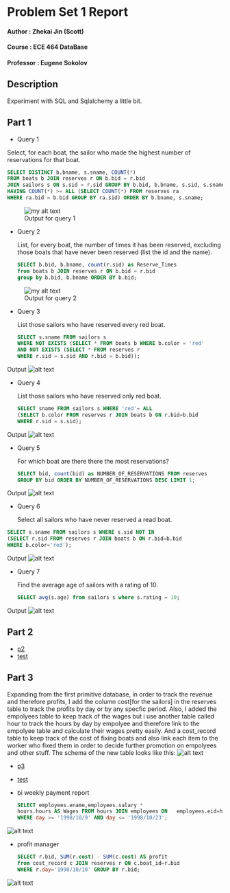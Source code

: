 Problem Set 1 Report 
========

#### Author : Zhekai Jin (Scott)
#### Course : ECE 464 DataBase
#### Professor : Eugene Sokolov 

## Description
Experiment with SQL and Sqlalchemy a little bit.

## Part 1
* Query 1 

 Select, for each boat, the sailor who made the highest number of reservations for that boat.
 
 ```sql
SELECT DISTINCT b.bname, s.sname, COUNT(*) 
FROM boats b JOIN reserves r ON b.bid = r.bid 
JOIN sailors s ON s.sid = r.sid GROUP BY b.bid, b.bname, s.sid, s.sname 
HAVING COUNT(*) >= ALL (SELECT COUNT(*) FROM reserves ra 
WHERE ra.bid = b.bid GROUP BY ra.sid) ORDER BY b.bname, s.sname;
``` 
<figure>
  <img src="images/query1.png" alt="my alt text"/>
  <figcaption>Output for query 1</figcaption>
</figure>

* Query 2

	List, for every boat, the number of times it has been reserved, 
excluding those boats that have never been reserved (list the id and the name).
  
  ```sql
  SELECT b.bid, b.bname, count(r.sid) as Reserve_Times 
  from boats b JOIN reserves r ON b.bid = r.bid 
  group by b.bid, b.bname ORDER BY b.bid;
  ```
<figure>
  <img src="images/query2.png" alt="my alt text"/>
  <figcaption>Output for query 2</figcaption>
</figure>

* Query 3

	List those sailors who have reserved every red boat.
  
  ```sql
  SELECT s.sname FROM sailors s 
  WHERE NOT EXISTS (SELECT * FROM boats b WHERE b.color = 'red' 
  AND NOT EXISTS (SELECT * FROM reserves r 
  WHERE r.sid = s.sid AND r.bid = b.bid));
  ```
 Output
![alt text][query3] 

* Query 4

	List those sailors who have reserved only red boat.
	  
  ```sql
  SELECT sname FROM sailors s WHERE 'red'= ALL 
  (SELECT b.color FROM reserves r JOIN boats b ON r.bid=b.bid 
  WHERE r.sid = s.sid);
  ```
 Output
![alt text][query4]

* Query 5

	For which boat are there there the most reservations?
	  
  ```sql
  SELECT bid, count(bid) as NUMBER_OF_RESERVATIONS FROM reserves 
  GROUP BY bid ORDER BY NUMBER_OF_RESERVATIONS DESC LIMIT 1;
  ```
 Output
![alt text][query5]

 * Query 6

	Select all sailors who have never reserved a read boat.
	  
  ```sql
  SELECT s.sname FROM sailors s WHERE s.sid NOT IN 
  (SELECT r.sid FROM reserves r JOIN boats b ON r.bid=b.bid 
  WHERE b.color='red');  
  ```
 Output
![alt text][query6]

* Query 7
  
  Find the average age of sailors with a rating of 10.
  
  ```sql
  SELECT avg(s.age) from sailors s where s.rating = 10;
  ```
 Output
![alt text][query7]


## Part 2

* [p2](src/p2.py)
* [test](src/test_p2.py)


## Part 3

  Expanding from the first primitive database, in order to track the revenue and therefore profits, I add the column cost[for the sailors] in the reserves table to track the profits by day or by any specfic period. 
  Also, I added the empolyees table to keep track of the wages but i use another table called hour to track the hours by day by empolyee and therefore link to the empolyee table and calculate their wages pretty easily. And a cost_record table to keep track of the cost of fixing boats and also link each item to the worker who fixed them in order to decide further promotion on empolyees and other stuff.
  The schema of the new table looks like this:
![alt text][schema_3]
  
  * [p3](src/p3.py)
  * [test](src/test_p3.py)

* bi weekly payment report

	```sql
	SELECT employees.ename,employees.salary * 
	hours.hours AS Wages FROM hours JOIN employees ON 	employees.eid=hours.employees_eid 
	WHERE day >= '1998/10/9' AND day <= '1998/10/23';
  	```

![alt text][bi_weekly_payment]

* profit manager

	```sql
	SELECT r.bid, SUM(r.cost) - SUM(c.cost) AS profit 
	from cost_record c JOIN reserves r ON c.boat_id=r.bid 
	WHERE r.day='1998/10/10' GROUP BY r.bid;
	```


![alt text][profit_per_day]


  
  







[query1]: images/query1.png "Logo Title Text 2"
[query2]: images/query2.png "Logo Title Text 2"
[query3]: images/query3.png "Logo Title Text 2"
[query4]: images/query4.png "Logo Title Text 2"
[query5]: images/query5.png "Logo Title Text 2"
[query6]: images/query6.png "Logo Title Text 2"
[query7]: images/query7.png "Logo Title Text 2"
[schema_3]: images/schema.png  "Logo Title Text 2"
[bi_weekly_payment]:  images/test1.png  "Title Text 2"
[profit_per_day]: images/test2.png "Logo Title Text 2"








